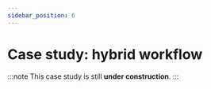 ```yaml
---
sidebar_position: 6
---
```


# Case study: hybrid workflow

:::note
This case study is still **under construction**.
:::